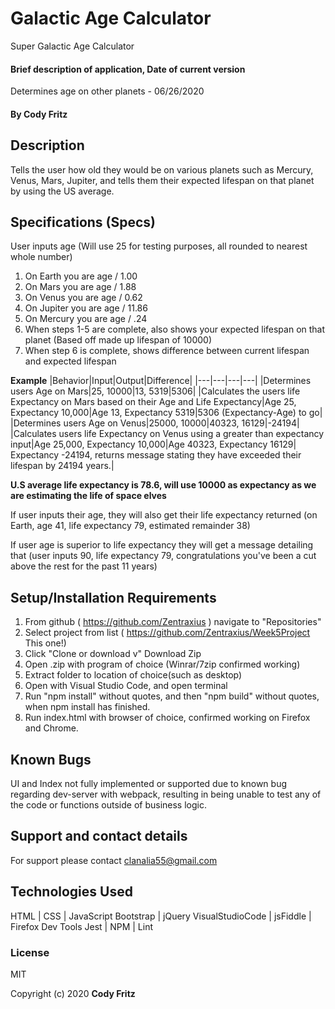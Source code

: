# Galactic Age Calculator

Super Galactic Age Calculator

#### Brief description of application, Date of current version

Determines age on other planets - 06/26/2020

#### By Cody Fritz

## Description

Tells the user how old they would be on various planets such as Mercury, Venus, Mars, Jupiter, and tells them their expected lifespan on that planet by using the US average.

## Specifications (Specs)

User inputs age (Will use 25 for testing purposes, all rounded to nearest whole number)

1. On Earth you are age / 1.00
2. On Mars you are age / 1.88
3. On Venus you are age / 0.62
4. On Jupiter you are age / 11.86
5. On Mercury you are age / .24
6. When steps 1-5 are complete, also shows your expected lifespan on that planet (Based off made up lifespan of 10000)
7. When step 6 is complete, shows difference between current lifespan and expected lifespan

**Example**
|Behavior|Input|Output|Difference|
|---|---|---|---|
|Determines users Age on Mars|25, 10000|13, 5319|5306|
|Calculates the users life Expectancy on Mars based on their Age and Life Expectancy|Age 25, Expectancy 10,000|Age 13, Expectancy 5319|5306 (Expectancy-Age) to go|
|Determines users Age on Venus|25000, 10000|40323, 16129|-24194|
|Calculates users life Expectancy on Venus using a greater than expectancy input|Age 25,000, Expectancy 10,000|Age 40323, Expectancy 16129| Expectancy -24194, returns message stating they have exceeded their lifespan by 24194 years.|

**U.S average life expectancy is 78.6, will use 10000 as expectancy as we are estimating the life of space elves**

If user inputs their age, they will also get their life expectancy returned (on Earth, age 41, life expectancy 79, estimated remainder 38)

If user age is superior to life expectancy they will get a message detailing that (user inputs 90, life expectancy 79, congratulations you've been a cut above the rest for the past 11 years)

## Setup/Installation Requirements

1. From github ( https://github.com/Zentraxius ) navigate to "Repositories"
2. Select project from list ( https://github.com/Zentraxius/Week5Project This one!)
3. Click "Clone or download v" Download Zip
4. Open .zip with program of choice (Winrar/7zip confirmed working)
5. Extract folder to location of choice(such as desktop)
6. Open with Visual Studio Code, and open terminal
7. Run "npm install" without quotes, and then "npm build" without quotes, when npm install has finished.
8. Run index.html with browser of choice, confirmed working on Firefox and Chrome.

## Known Bugs

UI and Index not fully implemented or supported due to known bug regarding dev-server with webpack, resulting in being unable to test any of the code or functions outside of business logic.

## Support and contact details

For support please contact clanalia55@gmail.com

## Technologies Used

HTML | CSS | JavaScript
Bootstrap | jQuery
VisualStudioCode |
jsFiddle | Firefox Dev Tools
Jest | NPM | Lint

### License

MIT

Copyright (c) 2020 **Cody Fritz**
